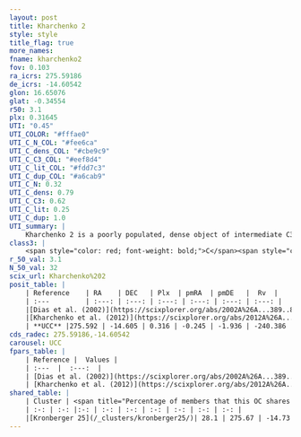 ```yaml
---
layout: post
title: Kharchenko 2
style: style
title_flag: true
more_names: 
fname: kharchenko2
fov: 0.103
ra_icrs: 275.59186
de_icrs: -14.60542
glon: 16.65076
glat: -0.34554
r50: 3.1
plx: 0.31645
UTI: "0.45"
UTI_COLOR: "#fffae0"
UTI_C_N_COL: "#fee6ca"
UTI_C_dens_COL: "#cbe9c9"
UTI_C_C3_COL: "#eef8d4"
UTI_C_lit_COL: "#fdd7c3"
UTI_C_dup_COL: "#a6cab9"
UTI_C_N: 0.32
UTI_C_dens: 0.79
UTI_C_C3: 0.62
UTI_C_lit: 0.25
UTI_C_dup: 1.0
UTI_summary: |
    Kharchenko 2 is a poorly populated, dense object of intermediate C3 quality. It is poorly studied in the literature, with no articles listed in the last 13 years.<br><br>This object shares a moderate percentage of members with at least one entry reported in the same catalogue.
class3: |
    <span style="color: red; font-weight: bold;">C</span><span style="color: green; font-weight: bold;">A</span>
r_50_val: 3.1
N_50_val: 32
scix_url: Kharchenko%202
posit_table: |
    | Reference    | RA    | DEC   | Plx  | pmRA  | pmDE   |  Rv  |
    | :---         | :---: | :---: | :---: | :---: | :---: | :---: |
    |[Dias et al. (2002)](https://scixplorer.org/abs/2002A%26A...389..871D) | 275.571 | -14.59 | -- | -0.69 | -2.45 | -- |
    |[Kharchenko et al. (2012)](https://scixplorer.org/abs/2012A%26A...543A.156K) | 275.587 | -14.585 | -- | -0.07 | -0.33 | -- |
    | **UCC** |275.592 | -14.605 | 0.316 | -0.245 | -1.936 | -240.386 | 
cds_radec: 275.59186,-14.60542
carousel: UCC
fpars_table: |
    | Reference |  Values |
    | :---  |  :---:  |
    | [Dias et al. (2002)](https://scixplorer.org/abs/2002A%26A...389..871D) | `E(B-V)=0.72, Dist=1990.0, Age=8.0` |
    | [Kharchenko et al. (2012)](https://scixplorer.org/abs/2012A%26A...543A.156K) | `e_bv=1.041, distance=3412, log_age=8.425` |
shared_table: |
    | Cluster | <span title="Percentage of members that this OC shares with the ones listed">%</span>   | RA   | DEC   | Plx   | pmRA  | pmDE  | Rv | UTI |
    | :-: | :-: |:-: | :-: | :-: | :-: | :-: | :-: | :-: |
    |[Kronberger 25](/_clusters/kronberger25/)| 28.1 | 275.67 | -14.73 | 0.28 | -0.32 | -1.9 | -- |0.75 |
---
```

